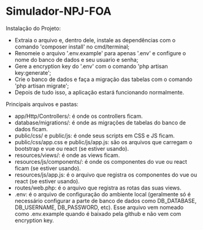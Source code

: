 # Simulador-NPJ-FOA
Instalação do Projeto:
- Extraia o arquivo e, dentro dele, instale as dependências com o comando 'composer install' no cmd/terminal;
- Renomeie o arquivo '.env.example' para apenas '.env' e configure o nome do banco de dados e seu usuario e senha;
- Gere a encryption key do '.env' com o comando 'php artisan key:generate';
- Crie o banco de dados e faça a migração das tabelas com o comando 'php artisan migrate';
- Depois de tudo isso, a aplicação estará funcionando normalmente.

Principais arquivos e pastas:
- app/Http/Controllers/: é onde os controllers ficam.
- database/migrations/: é onde as migrações de tabelas do banco de dados ficam.
- public/css/ e public/js: é onde seus scripts em CSS e JS ficam.
- public/css/app.css e public/js/app.js: são os arquivos que carregam o bootstrap e vue ou react (se estiver usando).
- resources/views/: é onde as views ficam.
- resources/js/components/: é onde os componentes do vue ou react ficam (se estiver usando).
- resources/js/app.js: é o arquivo que registra os componentes do vue ou react (se estiver usando).
- routes/web.php: é o arquivo que registra as rotas das suas views.
- .env: é o arquivo de configuração do ambiente local (geralmente só é necessário configurar a parte de banco de dados como DB_DATABASE, DB_USERNAME, DB_PASSWORD, etc). Esse arquivo vem nomeado como .env.example quando é baixado pela github e não vem com encryption key.
